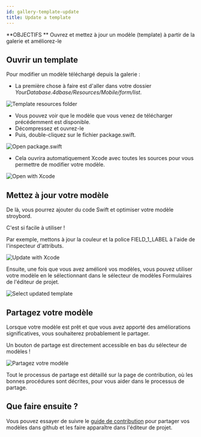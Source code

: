 ```yaml
---
id: gallery-template-update
title: Update a template
---
```


<div markdown="1" class = "objectives">
**OBJECTIFS **
Ouvrez et mettez à jour un modèle (template) à partir de la galerie et améliorez-le
</div>

## Ouvrir un template

Pour modifier un modèle téléchargé depuis la galerie :

* La première chose à faire est d'aller dans votre dossier *YourDatabase.4dbase/Resources/Mobile/form/list*.

![Template resources folder](assets/en/gallery/template-resources-folder.png)

* Vous pouvez voir que le modèle que vous venez de télécharger précédemment est disponible.
* Décompressez et ouvrez-le
* Puis, double-cliquez sur le fichier package.swift.

![Open package.swift](assets/en/gallery/open-package-swift.png)

* Cela ouvrira automatiquement Xcode avec toutes les sources pour vous permettre de modifier votre modèle.

![Open with Xcode](assets/en/gallery/open-with-xcode.png)

## Mettez à jour votre modèle

De là, vous pourrez ajouter du code Swift et optimiser votre modèle stroybord.

C'est si facile à utiliser !

Par exemple, mettons à jour la couleur et la police FIELD_1_LABEL à l'aide de l'inspecteur d'attributs.

![Update with Xcode](assets/en/gallery/update-template.png)

Ensuite, une fois que vous avez amélioré vos modèles, vous pouvez utiliser votre modèle en le sélectionnant dans le sélecteur de modèles Formulaires de l'éditeur de projet.

![Select updated template](assets/en/gallery/selelect-update-template.png)

## Partagez votre modèle

Lorsque votre modèle est prêt et que vous avez apporté des améliorations significatives, vous souhaiterez probablement le partager.

Un bouton de partage est directement accessible en bas du sélecteur de modèles !

![Partagez votre modèle](assets/en/gallery/share-template.png)

Tout le processus de partage est détaillé sur la page de contribution, où les bonnes procédures sont décrites, pour vous aider dans le processus de partage.

## Que faire ensuite ?

Vous pouvez essayer de suivre le [guide de contribution](https://github.com/4d-for-ios/gallery/blob/master/.github/CONTRIBUTING.md#how-do-you-add-a-package) pour partager vos modèles dans github et les faire apparaître dans l'éditeur de projet.






